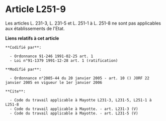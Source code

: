 # Article L251-9

Les articles L. 231-3, L. 231-5 et L. 251-1 à L. 251-8 ne sont pas applicables aux établissements de l'Etat.

**Liens relatifs à cet article**

	**Codifié par**:

	  - Ordonnance 91-246 1991-02-25 art. 1
	  - Loi n°91-1379 1991-12-28 art. 1 (ratification)

	**Modifié par**:

	  - Ordonnance n°2005-44 du 20 janvier 2005 - art. 10 () JORF 22 janvier 2005 en vigueur le 1er janvier 2006

	**Cite**:

	  - Code du travail applicable à Mayotte L231-3, L231-5, L251-1 à L251-8
	  - Code du travail applicable à Mayotte. - art. L231-3 (V)
	  - Code du travail applicable à Mayotte. - art. L231-5 (V)
